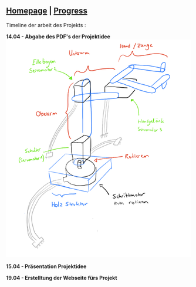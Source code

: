 ## [Homepage](https://sarabelz.github.io/Roboterarm/index)        |             [Progress](https://sarabelz.github.io/Roboterarm/Progress)     

Timeline der arbeit des Projekts :

**14.04 - Abgabe des PDF's der Projektidee**
![Skizze der Projektidee](https://github.com/SaraBelz/Roboterarm/blob/Webseite/images/Ilustracio_n_sin_ti_tulo.png)

**15.04 - Präsentation Projektidee**

**19.04 - Erstelltung der Webseite fürs Projekt**


